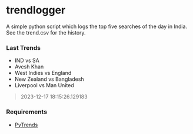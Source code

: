 # trendlogger
A simple python script which logs the top five searches of the day in India.<br>See the trend.csv for the history.<br>

<!-- Last Trends -->
### Last Trends
* IND vs SA
* Avesh Khan
* West Indies vs England
* New Zealand vs Bangladesh
* Liverpool vs Man United
> 2023-12-17 18:15:26.129183

<!-- Requirements -->
### Requirements
* [PyTrends](https://github.com/dreyco676/pytrends)
